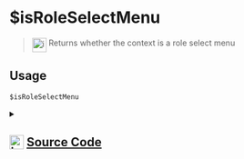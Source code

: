# $isRoleSelectMenu
> <img align="top" src="https://upload.wikimedia.org/wikipedia/commons/thumb/e/e4/Infobox_info_icon.svg/160px-Infobox_info_icon.svg.png?20150409153300" alt="image" width="25" height="auto"> Returns whether the context is a role select menu
## Usage
```
$isRoleSelectMenu
```
<details>
<summary>
    
## <img align="top" src="https://cdn4.iconfinder.com/data/icons/iconsimple-logotypes/512/github-512.png" alt="image" width="25" height="auto">  [Source Code](https://github.com/tryforge/ForgeScript-V2/blob/main/src/native/isRoleSelectMenu.ts)
    
</summary>
    
```ts
import { NativeFunction, Return } from "../structures"

export default new NativeFunction({
    name: "$isRoleSelectMenu",
    version: "1.0.0",
    description: "Returns whether the context is a role select menu",
    unwrap: false,
    execute(ctx) {
        return Return.success(Boolean(ctx.interaction?.isRoleSelectMenu()))
    },
})
```
    
</details>